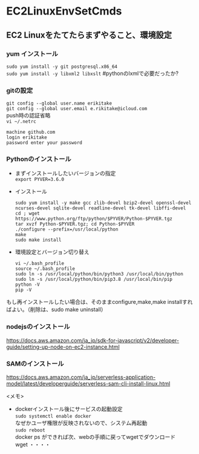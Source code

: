 # EC2LinuxEnvSetCmds
## EC2 Linuxをたてたらまずやること、環境設定

### yum インストール
`sudo yum install -y git postgresql.x86_64`  
`sudo yum install -y libxml2 libxslt`   #pythonのlxmlで必要だったか?

### gitの設定
`git config --global user.name erikitake`  
`git config --global user.email e.rikitake@icloud.com`  
push時の認証省略  
`vi ~/.netrc`  
```
machine github.com
login erikitake
password enter your password
```

### Pythonのインストール
- まずインストールしたいバージョンの指定  
`export PYVER=3.6.0`
- インストール  
    ```
    sudo yum install -y make gcc zlib-devel bzip2-devel openssl-devel ncurses-devel sqlite-devel readline-devel tk-devel libffi-devel
    cd ; wget https://www.python.org/ftp/python/$PYVER/Python-$PYVER.tgz
    tar xvzf Python-$PYVER.tgz; cd Python-$PYVER
    ./configure --prefix=/usr/local/python
    make
    sudo make install
    ```

- 環境設定とバージョン切り替え
    ```
    vi ~/.bash_profile
    source ~/.bash_profile
    sudo ln -s /usr/local/python/bin/python3 /usr/local/bin/python
    sudo ln -s /usr/local/python/bin/pip3.8 /usr/local/bin/pip
    python -V
    pip -V
    ```
もし再インストールしたい場合は、そのままconfigure,make,make installすればよい。（削除は、sudo make uninstall）

### nodejsのインストール
https://docs.aws.amazon.com/ja_jp/sdk-for-javascript/v2/developer-guide/setting-up-node-on-ec2-instance.html

### SAMのインストール
https://docs.aws.amazon.com/ja_jp/serverless-application-model/latest/developerguide/serverless-sam-cli-install-linux.html

<メモ>
- dockerインストール後にサービスの起動設定  
    `sudo systemctl enable docker`  
    なぜかユーザ権限が反映されないので、システム再起動  
    `sudo reboot`  
    docker ps ができれば次、webの手順に戻ってwgetでダウンロード  
    wget ・・・・

